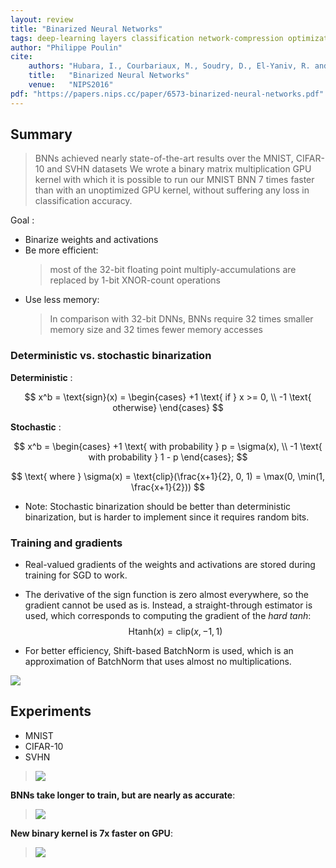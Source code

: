 ```yaml
---
layout: review
title: "Binarized Neural Networks"
tags: deep-learning layers classification network-compression optimization pruning-acceleration
author: "Philippe Poulin"
cite:
    authors: "Hubara, I., Courbariaux, M., Soudry, D., El-Yaniv, R. and Bengio, Y."
    title:   "Binarized Neural Networks"
    venue:   "NIPS2016"
pdf: "https://papers.nips.cc/paper/6573-binarized-neural-networks.pdf"
---
```



## Summary

> BNNs achieved nearly state-of-the-art results over the MNIST, CIFAR-10 and SVHN datasets
> We wrote a binary matrix multiplication GPU kernel with which it is possible to run our MNIST BNN 7 times faster than with an unoptimized GPU kernel, without suffering any loss in classification accuracy.

Goal : 

- Binarize weights and activations
- Be more efficient: 
	> most of the 32-bit floating point multiply-accumulations are replaced by 1-bit XNOR-count operations
- Use less memory: 
	> In comparison with 32-bit DNNs, BNNs require 32 times smaller memory size and 32 times fewer memory accesses


### Deterministic vs. stochastic binarization

**Deterministic** : 

$$ x^b = \text{sign}(x) = \begin{cases} +1 \text{ if } x >= 0, \\ -1 \text{ otherwise} \end{cases} $$

**Stochastic** : 

$$ x^b =  \begin{cases} +1 \text{ with probability } p = \sigma(x), \\ -1 \text{ with probability } 1 - p \end{cases}; $$

$$ \text{ where } \sigma(x) = \text{clip}(\frac{x+1}{2}, 0, 1) = \max(0, \min(1, \frac{x+1}{2})) $$

- Note: Stochastic binarization should be better than deterministic binarization, but is harder to implement since it requires random bits.


### Training and gradients

- Real-valued gradients of the weights and activations are stored during training for SGD to work.

- The derivative of the sign function is zero almost everywhere, so the gradient cannot be used as is.
Instead, a straight-through estimator is used, which corresponds to computing the gradient of the _hard tanh_: $$ \text{Htanh}(x) = \text{clip}(x, -1, 1) $$

- For better efficiency, Shift-based BatchNorm is used, which is an approximation of BatchNorm that uses almost no multiplications.

![](/deep-learning/images/binarized-neural-networks/algorithm3.png)

## Experiments

- MNIST
- CIFAR-10
- SVHN

> ![](/deep-learning/images/binarized-neural-networks/table1.png)


**BNNs take longer to train, but are nearly as accurate**:

> ![](/deep-learning/images/binarized-neural-networks/figure1.png)


**New binary kernel is 7x faster on GPU**:

> ![](/deep-learning/images/binarized-neural-networks/figure2.png)
